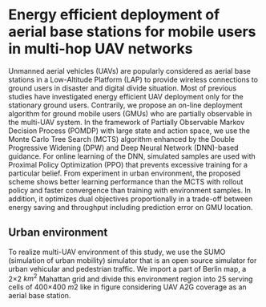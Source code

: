 # Energy efficient deployment of aerial base stations for mobile users in multi-hop UAV networks

Unmanned aerial vehicles (UAVs) are popularly considered as aerial base stations in a Low-Altitude Platform (LAP) to provide
wireless connections to ground users in disaster and digital divide situation. Most of previous studies have investigated energy
efficient UAV deployment only for the stationary ground users. Contrarily, we propose an on-line deployment algorithm for ground
mobile users (GMUs) who are partially observable in the multi-UAV system. In the framework of Partially Observable Markov
Decision Process (POMDP) with large state and action space, we use the Monte Carlo Tree Search (MCTS) algorithm enhanced
by the Double Progressive Widening (DPW) and Deep Neural Network (DNN)-based guidance. For online learning of the DNN,
simulated samples are used with Proximal Policy Optimization (PPO) that prevents excessive training for a particular belief. From
experiment in urban environment, the proposed scheme shows better learning performance than the MCTS with rollout policy and
faster convergence than training with environment samples. In addition, it optimizes dual objectives proportionally in a trade-off
between energy saving and throughput including prediction error on GMU location.


## Urban environment 
To realize multi-UAV environment of this study, we use the SUMO (simulation of urban mobility) simulator that is an open source simulator for urban vehicular and pedestrian traffic. We import a part of Berlin map, a 2×2 $km^2$ Mahattan grid and divide this environment region into 25 serving cells of 400×400 $m2$ like in figure considering UAV A2G coverage as an aerial base station. 




